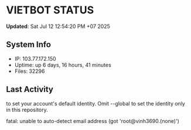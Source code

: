 # VIETBOT STATUS
**Updated**: Sat Jul 12 12:54:20 PM +07 2025

## System Info
- IP: 103.77.172.150
- Uptime: up 6 days, 16 hours, 41 minutes
- Files: 32296

## Last Activity

to set your account's default identity.
Omit --global to set the identity only in this repository.

fatal: unable to auto-detect email address (got 'root@vinh3690.(none)')
